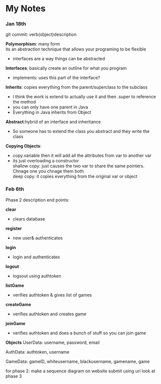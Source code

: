# My Notes

### Jan 18th

git commit: verb(object)description

**Polymorphism**: many form  
its an abstraction technique that allows your programing to be flexible
- interfaces are a way things can be abstracted

**Interfaces**: basically create an outline for what you program
- implements: uses this part of the interface?

**Inherits**: copies everything from the parent/superclass to the subclass
- I think the work is extend to actually use it and then .super to reference the method 
- you can only have one parent in Java
- Everything in Java inherits from Object

**Abstract**:hybrid of an interface and inheritance
- So someone has to extend the class you abstract and they write the class

**Copying Objects**: 
- copy.variable then it will add all the attributes from var to another var
- its just overloading a constructor  
shallow copy: just causes the two var to share the same pointers. Chnage one you chnage them both  
deep copy: it copies everything from the original var or object


### Feb 6th
Phase 2 description
end points:

**clear**
- clears database

**register**
- new user& authenticates

**login**
- login and authenticates

**logout**
- logsout using authtoken

**listGame**
- verifies authtoken & gives list of games

**createGame**
- verifies authtoken and creates game

**joinGame**
- verifies authtoken and does a bunch of stuff so you can join game


**Objects**
UserData: username, password, email

AuthData: authtoken, username

GameData: gameID, whiteusername, blackusername, gamename, game

for phase 2: make a sequence diagram on website
submit using uri
look at phase 3


